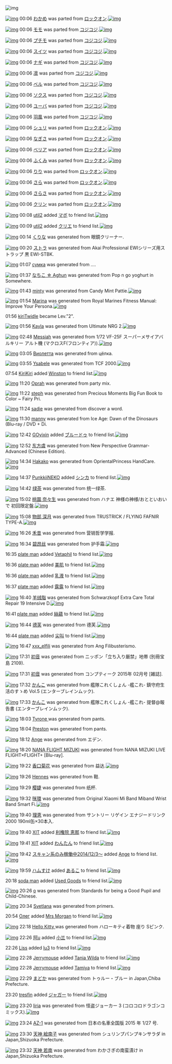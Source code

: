 ![img](http://gdrive-cdn.herokuapp.com/537b65a5bc09f0000721dda7/512px-barcode.png)

[![img](http://www.deviantsart.com/27t8h89.png)](http://www.barcodekanojo.com/kanojo/2169733/%E3%82%8F%E3%81%8B%E3%82%81) 00:06 [わかめ](http://www.barcodekanojo.com/kanojo/2169733/%E3%82%8F%E3%81%8B%E3%82%81) was parted from [ロックオン](http://www.barcodekanojo.com/kanojo/2169733/%E3%82%8F%E3%81%8B%E3%82%81).[![img](http://www.deviantsart.com/2musf1g.jpeg)](http://www.barcodekanojo.com/user/241643/%E3%83%AD%E3%83%83%E3%82%AF%E3%82%AA%E3%83%B3)

[![img](http://www.deviantsart.com/2l5d2e3.png)](http://www.barcodekanojo.com/kanojo/3049884/%E3%83%A2%E3%83%A2) 00:06 [モモ](http://www.barcodekanojo.com/kanojo/3049884/%E3%83%A2%E3%83%A2) was parted from [コジコジ](http://www.barcodekanojo.com/kanojo/3049884/%E3%83%A2%E3%83%A2).[![img](http://www.deviantsart.com/2dkh5sf.jpeg)](http://www.barcodekanojo.com/user/201286/%E3%82%B3%E3%82%B8%E3%82%B3%E3%82%B8)

[![img](http://www.deviantsart.com/38o6ta0.png)](http://www.barcodekanojo.com/kanojo/2497968/%E3%83%97%E3%83%81%E3%83%A2) 00:06 [プチモ](http://www.barcodekanojo.com/kanojo/2497968/%E3%83%97%E3%83%81%E3%83%A2) was parted from [コジコジ](http://www.barcodekanojo.com/kanojo/2497968/%E3%83%97%E3%83%81%E3%83%A2).[![img](http://www.deviantsart.com/2dkh5sf.jpeg)](http://www.barcodekanojo.com/user/201286/%E3%82%B3%E3%82%B8%E3%82%B3%E3%82%B8)

[![img](http://www.deviantsart.com/370q65g.png)](http://www.barcodekanojo.com/kanojo/2516929/%E3%82%B9%E3%82%A4%E3%83%84) 00:06 [スイツ](http://www.barcodekanojo.com/kanojo/2516929/%E3%82%B9%E3%82%A4%E3%83%84) was parted from [コジコジ](http://www.barcodekanojo.com/kanojo/2516929/%E3%82%B9%E3%82%A4%E3%83%84).[![img](http://www.deviantsart.com/2dkh5sf.jpeg)](http://www.barcodekanojo.com/user/201286/%E3%82%B3%E3%82%B8%E3%82%B3%E3%82%B8)

[![img](http://www.deviantsart.com/3dlquo6.png)](http://www.barcodekanojo.com/kanojo/2513270/%E3%83%8A%E3%82%AE) 00:06 [ナギ](http://www.barcodekanojo.com/kanojo/2513270/%E3%83%8A%E3%82%AE) was parted from [コジコジ](http://www.barcodekanojo.com/kanojo/2513270/%E3%83%8A%E3%82%AE).[![img](http://www.deviantsart.com/2dkh5sf.jpeg)](http://www.barcodekanojo.com/user/201286/%E3%82%B3%E3%82%B8%E3%82%B3%E3%82%B8)

[![img](http://www.deviantsart.com/o3i8f6.png)](http://www.barcodekanojo.com/kanojo/2520959/%E5%87%9B) 00:06 [凛](http://www.barcodekanojo.com/kanojo/2520959/%E5%87%9B) was parted from [コジコジ](http://www.barcodekanojo.com/kanojo/2520959/%E5%87%9B).[![img](http://www.deviantsart.com/2dkh5sf.jpeg)](http://www.barcodekanojo.com/user/201286/%E3%82%B3%E3%82%B8%E3%82%B3%E3%82%B8)

[![img](http://www.deviantsart.com/19pcqa5.png)](http://www.barcodekanojo.com/kanojo/2546104/%E3%83%99%E3%83%AB) 00:06 [ベル](http://www.barcodekanojo.com/kanojo/2546104/%E3%83%99%E3%83%AB) was parted from [コジコジ](http://www.barcodekanojo.com/kanojo/2546104/%E3%83%99%E3%83%AB).[![img](http://www.deviantsart.com/2dkh5sf.jpeg)](http://www.barcodekanojo.com/user/201286/%E3%82%B3%E3%82%B8%E3%82%B3%E3%82%B8)

[![img](http://www.deviantsart.com/3bh1sbr.png)](http://www.barcodekanojo.com/kanojo/2560045/%E3%82%BD%E3%82%AF%E3%82%B9) 00:06 [ソクス](http://www.barcodekanojo.com/kanojo/2560045/%E3%82%BD%E3%82%AF%E3%82%B9) was parted from [コジコジ](http://www.barcodekanojo.com/kanojo/2560045/%E3%82%BD%E3%82%AF%E3%82%B9).[![img](http://www.deviantsart.com/2dkh5sf.jpeg)](http://www.barcodekanojo.com/user/201286/%E3%82%B3%E3%82%B8%E3%82%B3%E3%82%B8)

[![img](http://www.deviantsart.com/3den72b.png)](http://www.barcodekanojo.com/kanojo/2562081/%E3%83%A6%E3%83%BC%E3%83%90) 00:06 [ユーバ](http://www.barcodekanojo.com/kanojo/2562081/%E3%83%A6%E3%83%BC%E3%83%90) was parted from [コジコジ](http://www.barcodekanojo.com/kanojo/2562081/%E3%83%A6%E3%83%BC%E3%83%90).[![img](http://www.deviantsart.com/2dkh5sf.jpeg)](http://www.barcodekanojo.com/user/201286/%E3%82%B3%E3%82%B8%E3%82%B3%E3%82%B8)

[![img](http://www.deviantsart.com/2k4996c.png)](http://www.barcodekanojo.com/kanojo/2567230/%E7%BE%BD%E9%A2%A8) 00:06 [羽風](http://www.barcodekanojo.com/kanojo/2567230/%E7%BE%BD%E9%A2%A8) was parted from [コジコジ](http://www.barcodekanojo.com/kanojo/2567230/%E7%BE%BD%E9%A2%A8).[![img](http://www.deviantsart.com/2dkh5sf.jpeg)](http://www.barcodekanojo.com/user/201286/%E3%82%B3%E3%82%B8%E3%82%B3%E3%82%B8)

[![img](http://www.deviantsart.com/1pomgdr.png)](http://www.barcodekanojo.com/kanojo/2220047/%E3%82%B7%E3%83%A5%E3%83%AA) 00:06 [シュリ](http://www.barcodekanojo.com/kanojo/2220047/%E3%82%B7%E3%83%A5%E3%83%AA) was parted from [ロックオン](http://www.barcodekanojo.com/kanojo/2220047/%E3%82%B7%E3%83%A5%E3%83%AA).[![img](http://www.deviantsart.com/2musf1g.jpeg)](http://www.barcodekanojo.com/user/241643/%E3%83%AD%E3%83%83%E3%82%AF%E3%82%AA%E3%83%B3)

[![img](http://www.deviantsart.com/1718t5j.png)](http://www.barcodekanojo.com/kanojo/451520/%E3%81%AA%E3%81%8E%E3%81%95) 00:06 [なぎさ](http://www.barcodekanojo.com/kanojo/451520/%E3%81%AA%E3%81%8E%E3%81%95) was parted from [ロックオン](http://www.barcodekanojo.com/kanojo/451520/%E3%81%AA%E3%81%8E%E3%81%95).[![img](http://www.deviantsart.com/2musf1g.jpeg)](http://www.barcodekanojo.com/user/241643/%E3%83%AD%E3%83%83%E3%82%AF%E3%82%AA%E3%83%B3)

[![img](http://www.deviantsart.com/2h28fj6.png)](http://www.barcodekanojo.com/kanojo/2727073/%E3%81%B9%E3%83%AA%E3%82%A2) 00:06 [べリア](http://www.barcodekanojo.com/kanojo/2727073/%E3%81%B9%E3%83%AA%E3%82%A2) was parted from [ロックオン](http://www.barcodekanojo.com/kanojo/2727073/%E3%81%B9%E3%83%AA%E3%82%A2).[![img](http://www.deviantsart.com/2musf1g.jpeg)](http://www.barcodekanojo.com/user/241643/%E3%83%AD%E3%83%83%E3%82%AF%E3%82%AA%E3%83%B3)

[![img](http://www.deviantsart.com/23mno2m.png)](http://www.barcodekanojo.com/kanojo/2612739/%E3%81%B5%E3%81%8F%E3%81%BF) 00:06 [ふくみ](http://www.barcodekanojo.com/kanojo/2612739/%E3%81%B5%E3%81%8F%E3%81%BF) was parted from [ロックオン](http://www.barcodekanojo.com/kanojo/2612739/%E3%81%B5%E3%81%8F%E3%81%BF).[![img](http://www.deviantsart.com/2musf1g.jpeg)](http://www.barcodekanojo.com/user/241643/%E3%83%AD%E3%83%83%E3%82%AF%E3%82%AA%E3%83%B3)

[![img](http://www.deviantsart.com/252ihv7.png)](http://www.barcodekanojo.com/kanojo/2868072/%E3%82%8A%E3%82%8A) 00:06 [りり](http://www.barcodekanojo.com/kanojo/2868072/%E3%82%8A%E3%82%8A) was parted from [ロックオン](http://www.barcodekanojo.com/kanojo/2868072/%E3%82%8A%E3%82%8A).[![img](http://www.deviantsart.com/2musf1g.jpeg)](http://www.barcodekanojo.com/user/241643/%E3%83%AD%E3%83%83%E3%82%AF%E3%82%AA%E3%83%B3)

[![img](http://www.deviantsart.com/2uparof.png)](http://www.barcodekanojo.com/kanojo/2665656/%E3%81%95%E3%82%89) 00:06 [さら](http://www.barcodekanojo.com/kanojo/2665656/%E3%81%95%E3%82%89) was parted from [ロックオン](http://www.barcodekanojo.com/kanojo/2665656/%E3%81%95%E3%82%89).[![img](http://www.deviantsart.com/2musf1g.jpeg)](http://www.barcodekanojo.com/user/241643/%E3%83%AD%E3%83%83%E3%82%AF%E3%82%AA%E3%83%B3)

[![img](http://www.deviantsart.com/3gr17uu.png)](http://www.barcodekanojo.com/kanojo/2823681/%E3%81%95%E3%82%89%E3%81%95) 00:06 [さらさ](http://www.barcodekanojo.com/kanojo/2823681/%E3%81%95%E3%82%89%E3%81%95) was parted from [ロックオン](http://www.barcodekanojo.com/kanojo/2823681/%E3%81%95%E3%82%89%E3%81%95).[![img](http://www.deviantsart.com/2musf1g.jpeg)](http://www.barcodekanojo.com/user/241643/%E3%83%AD%E3%83%83%E3%82%AF%E3%82%AA%E3%83%B3)

[![img](http://www.deviantsart.com/3qvg525.png)](http://www.barcodekanojo.com/kanojo/2535237/%E3%82%AF%E3%83%AA%E3%83%B3) 00:06 [クリン](http://www.barcodekanojo.com/kanojo/2535237/%E3%82%AF%E3%83%AA%E3%83%B3) was parted from [ロックオン](http://www.barcodekanojo.com/kanojo/2535237/%E3%82%AF%E3%83%AA%E3%83%B3).[![img](http://www.deviantsart.com/2musf1g.jpeg)](http://www.barcodekanojo.com/user/241643/%E3%83%AD%E3%83%83%E3%82%AF%E3%82%AA%E3%83%B3)

[![img](http://www.deviantsart.com/68q9v1.jpeg)](http://www.barcodekanojo.com/user/210977/util2) 00:08 [util2](http://www.barcodekanojo.com/user/210977/util2) added [マボ](http://www.barcodekanojo.com/kanojo/636906/%E3%83%9E%E3%83%9C) to friend list.[![img](http://www.deviantsart.com/1aaqbbg.png)](http://www.barcodekanojo.com/kanojo/636906/%E3%83%9E%E3%83%9C)

[![img](http://www.deviantsart.com/68q9v1.jpeg)](http://www.barcodekanojo.com/user/210977/util2) 00:09 [util2](http://www.barcodekanojo.com/user/210977/util2) added [クリエ](http://www.barcodekanojo.com/kanojo/331203/%E3%82%AF%E3%83%AA%E3%82%A8) to friend list.[![img](http://www.deviantsart.com/1lfii4v.png)](http://www.barcodekanojo.com/kanojo/331203/%E3%82%AF%E3%83%AA%E3%82%A8)

[![img](http://www.deviantsart.com/3caphlc.png)](http://www.barcodekanojo.com/kanojo/3191611/%E3%81%8F%E3%82%8A%E3%81%AA) 00:14 [くりな](http://www.barcodekanojo.com/kanojo/3191611/%E3%81%8F%E3%82%8A%E3%81%AA) was generated from 眼鏡クリーナー.

[![img](http://www.deviantsart.com/4e71os.png)](http://www.barcodekanojo.com/kanojo/3191612/%E3%82%B9%E3%83%88%E3%83%A9) 00:20 [ストラ](http://www.barcodekanojo.com/kanojo/3191612/%E3%82%B9%E3%83%88%E3%83%A9) was generated from Akai Professional EWIシリーズ用ストラップ 黒 EWI-STBK.

[![img](http://www.deviantsart.com/2v8lcvi.png)](http://www.barcodekanojo.com/kanojo/3191613/%D1%81%D1%83%D0%BC%D0%BA%D0%B0) 01:07 [сумка](http://www.barcodekanojo.com/kanojo/3191613/%D1%81%D1%83%D0%BC%D0%BA%D0%B0) was generated from ....

[![img](http://www.deviantsart.com/2lf36k.png)](http://www.barcodekanojo.com/kanojo/3191614/%E3%81%AA%E3%81%A1%E3%81%93%20%E2%98%86%20Aghun) 01:37 [なちこ ☆ Aghun](http://www.barcodekanojo.com/kanojo/3191614/%E3%81%AA%E3%81%A1%E3%81%93%20%E2%98%86%20Aghun) was generated from Pop n go yoghurt  in Somewhere.

[![img](http://www.deviantsart.com/19gq1ci.png)](http://www.barcodekanojo.com/kanojo/3191615/minty) 01:43 [minty](http://www.barcodekanojo.com/kanojo/3191615/minty) was generated from Candy Mint Pattie.[![img](http://www.deviantsart.com/1m1khu6.jpeg)](http://www.barcodekanojo.com/product_images/barcode/6016118/1421080943/Candy%20Mint%20Pattie.jpg)

[![img](http://www.deviantsart.com/3201fsv.png)](http://www.barcodekanojo.com/kanojo/3191616/Marina) 01:54 [Marina](http://www.barcodekanojo.com/kanojo/3191616/Marina) was generated from Royal Marines Fitness Manual: Improve Your Persona.[![img](http://www.deviantsart.com/km2lod.jpeg)](http://www.barcodekanojo.com/product_images/barcode/6016119/1421081628/50x50xRoyal,P20Marines,P20Fitness,P20Manual,P3A,P20Improve,P20Your,P20Persona.jpg,qw=88,ah=88.pagespeed.ic.BYukri5VB3.jpg)

01:56 [kiriTwidle](http://www.barcodekanojo.com/user/487669/kiriTwidle) became Lev."2".

[![img](http://www.deviantsart.com/3jocjmp.png)](http://www.barcodekanojo.com/kanojo/3191617/Kayla) 01:56 [Kayla](http://www.barcodekanojo.com/kanojo/3191617/Kayla) was generated from Ultimate NRG 2.[![img](http://www.deviantsart.com/12hov56.jpeg)](http://www.barcodekanojo.com/product_images/barcode/6016120/1421081738/Ultimate%20NRG%202.jpg)

[![img](http://www.deviantsart.com/3m8m5u4.png)](http://www.barcodekanojo.com/kanojo/3191618/Messiah) 02:48 [Messiah](http://www.barcodekanojo.com/kanojo/3191618/Messiah) was generated from 1/72 VF-25F スーパーメサイアバルキリー アルト機 (マクロスF(フロンティア)).[![img](http://www.deviantsart.com/3kt17e3.jpeg)](http://www.barcodekanojo.com/product_images/barcode/6016121/1421084825/1%2F72%20VF-25F%20%E3%82%B9%E3%83%BC%E3%83%91%E3%83%BC%E3%83%A1%E3%82%B5%E3%82%A4%E3%82%A2%E3%83%90%E3%83%AB%E3%82%AD%E3%83%AA%E3%83%BC%20%E3%82%A2%E3%83%AB%E3%83%88%E6%A9%9F%20%28%E3%83%9E%E3%82%AF%E3%83%AD%E3%82%B9F%28%E3%83%95%E3%83%AD%E3%83%B3%E3%83%86%E3%82%A3%E3%82%A2%29%29.jpg)

[![img](http://www.deviantsart.com/1qq1pqc.png)](http://www.barcodekanojo.com/kanojo/3191619/%D0%92%D0%B8%D0%BE%D0%BB%D0%B5%D1%82%D1%82%D0%B0) 03:05 [Виолетта](http://www.barcodekanojo.com/kanojo/3191619/%D0%92%D0%B8%D0%BE%D0%BB%D0%B5%D1%82%D1%82%D0%B0) was generated from цёлка.

[![img](http://www.deviantsart.com/1frk5s.png)](http://www.barcodekanojo.com/kanojo/3191620/Ysabele) 03:55 [Ysabele](http://www.barcodekanojo.com/kanojo/3191620/Ysabele) was generated from TCF 2000.[![img](http://www.deviantsart.com/3934li3.jpeg)](http://www.barcodekanojo.com/product_images/barcode/6016123/1421088903/50x50xTCF,P202000.jpg,qw=88,ah=88.pagespeed.ic.yVSFaVjLG1.jpg)

07:54 [KiriKiri](http://www.barcodekanojo.com/user/499670/KiriKiri) added [Winston](http://www.barcodekanojo.com/kanojo/304925/Winston) to friend list.[![img](http://www.deviantsart.com/1fjo7ss.png)](http://www.barcodekanojo.com/kanojo/304925/Winston)

[![img](http://www.deviantsart.com/idq1hr.png)](http://www.barcodekanojo.com/kanojo/3191621/Oprah) 11:20 [Oprah](http://www.barcodekanojo.com/kanojo/3191621/Oprah) was generated from party mix.

[![img](http://www.deviantsart.com/3j78j5h.png)](http://www.barcodekanojo.com/kanojo/3191622/steph) 11:22 [steph](http://www.barcodekanojo.com/kanojo/3191622/steph) was generated from Precious Moments Big Fun Book to Color ~ Fairy Pri.

[![img](http://www.deviantsart.com/1eou9lh.png)](http://www.barcodekanojo.com/kanojo/3191623/sadie) 11:24 [sadie](http://www.barcodekanojo.com/kanojo/3191623/sadie) was generated from discover a word.

[![img](http://www.deviantsart.com/2hmj4e8.png)](http://www.barcodekanojo.com/kanojo/3191624/manny) 11:30 [manny](http://www.barcodekanojo.com/kanojo/3191624/manny) was generated from Ice Age: Dawn of the Dinosaurs (Blu-ray / DVD + Di.

[![img](http://www.deviantsart.com/a6jp5j.jpeg)](http://www.barcodekanojo.com/user/499671/GOyixin) 12:42 [GOyixin](http://www.barcodekanojo.com/user/499671/GOyixin) added [ブルードゥ](http://www.barcodekanojo.com/kanojo/2571834/%E3%83%96%E3%83%AB%E3%83%BC%E3%83%89%E3%82%A5) to friend list.[![img](http://www.deviantsart.com/lvvjtp.png)](http://www.barcodekanojo.com/kanojo/2571834/%E3%83%96%E3%83%AB%E3%83%BC%E3%83%89%E3%82%A5)

[![img](http://www.deviantsart.com/2atfuil.png)](http://www.barcodekanojo.com/kanojo/3191625/%E4%B8%9C%E6%96%B9%E8%99%9E) 12:52 [东方虞](http://www.barcodekanojo.com/kanojo/3191625/%E4%B8%9C%E6%96%B9%E8%99%9E) was generated from New Perspective Grammar-Advanced (Chinese Edition).

[![img](http://www.deviantsart.com/1nvcivl.png)](http://www.barcodekanojo.com/kanojo/3191626/Hakako) 14:34 [Hakako](http://www.barcodekanojo.com/kanojo/3191626/Hakako) was generated from OprientalPrincess HandCare.[![img](http://www.deviantsart.com/1ehqehr.jpeg)](http://www.barcodekanojo.com/product_images/barcode/6016130/1421127219/OprientalPrincess%20HandCare.jpg)

[![img](http://www.deviantsart.com/1if09bp.jpeg)](http://www.barcodekanojo.com/user/327747/PunkkiiNEKO) 14:37 [PunkkiiNEKO](http://www.barcodekanojo.com/user/327747/PunkkiiNEKO) added [シンカ](http://www.barcodekanojo.com/kanojo/51043/%E3%82%B7%E3%83%B3%E3%82%AB) to friend list.[![img](http://www.deviantsart.com/3c57048.png)](http://www.barcodekanojo.com/kanojo/51043/%E3%82%B7%E3%83%B3%E3%82%AB)

[![img](http://www.deviantsart.com/17ak3ks.png)](http://www.barcodekanojo.com/kanojo/3191627/%E7%BB%BF%E8%8C%B6) 14:42 [绿茶](http://www.barcodekanojo.com/kanojo/3191627/%E7%BB%BF%E8%8C%B6) was generated from 统一绿茶.

[![img](http://www.deviantsart.com/3hnbnag.png)](http://www.barcodekanojo.com/kanojo/3191628/%E6%A1%83%E5%9C%92%20%E5%A5%88%E3%80%85%E7%94%9F) 15:02 [桃園 奈々生](http://www.barcodekanojo.com/kanojo/3191628/%E6%A1%83%E5%9C%92%20%E5%A5%88%E3%80%85%E7%94%9F) was generated from ハナエ 神様の神様/おとといおいで 初回限定盤.[![img](http://www.deviantsart.com/2q7frrc.jpeg)](http://www.barcodekanojo.com/product_images/barcode/6016133/1421128901/%E3%83%8F%E3%83%8A%E3%82%A8%20%E7%A5%9E%E6%A7%98%E3%81%AE%E7%A5%9E%E6%A7%98%2F%E3%81%8A%E3%81%A8%E3%81%A8%E3%81%84%E3%81%8A%E3%81%84%E3%81%A7%20%E5%88%9D%E5%9B%9E%E9%99%90%E5%AE%9A%E7%9B%A4.jpg)

[![img](http://www.deviantsart.com/2hi3nkl.png)](http://www.barcodekanojo.com/kanojo/3191629/%E7%89%A9%E9%83%A8%20%E6%B7%B1%E6%9C%88) 15:08 [物部 深月](http://www.barcodekanojo.com/kanojo/3191629/%E7%89%A9%E9%83%A8%20%E6%B7%B1%E6%9C%88) was generated from TRUSTRICK / FLYING FAFNIR TYPE-A.[![img](http://www.deviantsart.com/3u1gdt9.jpeg)](http://www.barcodekanojo.com/product_images/barcode/6016134/1421129260/TRUSTRICK%20%2F%20FLYING%20FAFNIR%20TYPE-A.jpg)

[![img](http://www.deviantsart.com/2r6fspg.png)](http://www.barcodekanojo.com/kanojo/3191630/%E7%A6%BE%E6%98%94) 16:26 [禾昔](http://www.barcodekanojo.com/kanojo/3191630/%E7%A6%BE%E6%98%94) was generated from 营销哲学学报.

[![img](http://www.deviantsart.com/11qs9j9.png)](http://www.barcodekanojo.com/kanojo/3191631/%E7%A2%A7%E6%98%82%E4%B8%9D) 16:34 [碧昂丝](http://www.barcodekanojo.com/kanojo/3191631/%E7%A2%A7%E6%98%82%E4%B8%9D) was generated from 护手霜.[![img](http://www.deviantsart.com/2m4nvb6.jpeg)](http://www.barcodekanojo.com/product_images/barcode/6016136/1421134409/%E6%8A%A4%E6%89%8B%E9%9C%9C.jpg)

16:35 [plate man](http://www.barcodekanojo.com/user/499679/plate%20man) added [Vetaphil](http://www.barcodekanojo.com/kanojo/2628481/Vetaphil) to friend list.[![img](http://www.deviantsart.com/1sitq0q.png)](http://www.barcodekanojo.com/kanojo/2628481/Vetaphil)

16:36 [plate man](http://www.barcodekanojo.com/user/499679/plate%20man) added [美肌](http://www.barcodekanojo.com/kanojo/2727289/%E7%BE%8E%E8%82%8C) to friend list.[![img](http://www.deviantsart.com/2976si3.png)](http://www.barcodekanojo.com/kanojo/2727289/%E7%BE%8E%E8%82%8C)

16:36 [plate man](http://www.barcodekanojo.com/user/499679/plate%20man) added [乳液](http://www.barcodekanojo.com/kanojo/2718349/%E4%B9%B3%E6%B6%B2) to friend list.[![img](http://www.deviantsart.com/358di3d.png)](http://www.barcodekanojo.com/kanojo/2718349/%E4%B9%B3%E6%B6%B2)

16:37 [plate man](http://www.barcodekanojo.com/user/499679/plate%20man) added [露露](http://www.barcodekanojo.com/kanojo/2417555/%E9%9C%B2%E9%9C%B2) to friend list.[![img](http://www.deviantsart.com/2k5itvo.png)](http://www.barcodekanojo.com/kanojo/2417555/%E9%9C%B2%E9%9C%B2)

[![img](http://www.deviantsart.com/3fdabgh.png)](http://www.barcodekanojo.com/kanojo/3191632/%E7%BE%8A%E7%BB%92%E8%84%82) 16:40 [羊绒脂](http://www.barcodekanojo.com/kanojo/3191632/%E7%BE%8A%E7%BB%92%E8%84%82) was generated from Schwarzkopf Extra Care Total Repair 19 Intensive D.[![img](http://www.deviantsart.com/f6okik.jpeg)](http://www.barcodekanojo.com/product_images/barcode/6016141/1421134769/Schwarzkopf%20Extra%20Care%20Total%20Repair%2019%20Intensive%20D.jpg)

16:41 [plate man](http://www.barcodekanojo.com/user/499679/plate%20man) added [絲蘊](http://www.barcodekanojo.com/kanojo/1405663/%E7%B5%B2%E8%98%8A) to friend list.[![img](http://www.deviantsart.com/3bk9nku.png)](http://www.barcodekanojo.com/kanojo/1405663/%E7%B5%B2%E8%98%8A)

[![img](http://www.deviantsart.com/34cij0n.png)](http://www.barcodekanojo.com/kanojo/3191633/%E5%BE%B7%E8%8A%99) 16:44 [德芙](http://www.barcodekanojo.com/kanojo/3191633/%E5%BE%B7%E8%8A%99) was generated from 德芙.[![img](http://www.deviantsart.com/28e7hmf.jpeg)](http://www.barcodekanojo.com/product_images/barcode/6016143/1421135059/%E5%BE%B7%E8%8A%99.jpg)

16:44 [plate man](http://www.barcodekanojo.com/user/499679/plate%20man) added [尖叫](http://www.barcodekanojo.com/kanojo/2529971/%E5%B0%96%E5%8F%AB) to friend list.[![img](http://www.deviantsart.com/20sh2n5.png)](http://www.barcodekanojo.com/kanojo/2529971/%E5%B0%96%E5%8F%AB)

[![img](http://www.deviantsart.com/320gehl.png)](http://www.barcodekanojo.com/kanojo/3191634/xxx_elfili) 16:47 [xxx_elfili](http://www.barcodekanojo.com/kanojo/3191634/xxx_elfili) was generated from Ang Filibusterismo.

[![img](http://www.deviantsart.com/k75qbb.png)](http://www.barcodekanojo.com/kanojo/3191635/%E5%88%9D%E9%9F%B3) 17:31 [初音](http://www.barcodekanojo.com/kanojo/3191635/%E5%88%9D%E9%9F%B3) was generated from ニッポン「立ち入り厳禁」地帯 (別冊宝島 2109).

[![img](http://www.deviantsart.com/kktj59.png)](http://www.barcodekanojo.com/kanojo/3191636/%E5%88%9D%E9%9F%B3) 17:31 [初音](http://www.barcodekanojo.com/kanojo/3191636/%E5%88%9D%E9%9F%B3) was generated from コンプティーク 2015年 02月号 [雑誌].

[![img](http://www.deviantsart.com/3sl5odn.png)](http://www.barcodekanojo.com/kanojo/3191637/%E3%81%8B%E3%82%93%E3%81%93) 17:32 [かんこ](http://www.barcodekanojo.com/kanojo/3191637/%E3%81%8B%E3%82%93%E3%81%93) was generated from 艦隊これくしょん -艦これ- 鎮守府生活のすゝめ Vol.5 (エンターブレインムック).

[![img](http://www.deviantsart.com/2e2dobd.png)](http://www.barcodekanojo.com/kanojo/3191638/%E3%81%8B%E3%82%93%E3%81%93) 17:33 [かんこ](http://www.barcodekanojo.com/kanojo/3191638/%E3%81%8B%E3%82%93%E3%81%93) was generated from 艦隊これくしょん -艦これ- 提督@報告書 (エンターブレインムック).

[![img](http://www.deviantsart.com/v8suhl.png)](http://www.barcodekanojo.com/kanojo/3191639/Tyrone%20) 18:03 [Tyrone ](http://www.barcodekanojo.com/kanojo/3191639/Tyrone%20) was generated from pants.

[![img](http://www.deviantsart.com/3u2gk58.png)](http://www.barcodekanojo.com/kanojo/3191640/Preston) 18:04 [Preston](http://www.barcodekanojo.com/kanojo/3191640/Preston) was generated from pants.

[![img](http://www.deviantsart.com/1r0val1.png)](http://www.barcodekanojo.com/kanojo/3191641/Ange) 18:12 [Ange](http://www.barcodekanojo.com/kanojo/3191641/Ange) was generated from エデン.

[![img](http://www.deviantsart.com/2n1c8ah.png)](http://www.barcodekanojo.com/kanojo/3191642/NANA%20FLIGHT%20MIZUKI) 18:20 [NANA FLIGHT MIZUKI](http://www.barcodekanojo.com/kanojo/3191642/NANA%20FLIGHT%20MIZUKI) was generated from NANA MIZUKI LIVE FLIGHT×FLIGHT+ [Blu-ray].

[![img](http://www.deviantsart.com/iklfd9.png)](http://www.barcodekanojo.com/kanojo/3191643/%E9%A6%99%E5%8F%A3%E8%8F%8A%E8%8A%B1) 19:22 [香口菊花](http://www.barcodekanojo.com/kanojo/3191643/%E9%A6%99%E5%8F%A3%E8%8F%8A%E8%8A%B1) was generated from 益达.[![img](http://www.deviantsart.com/36b3l4s.jpeg)](http://www.barcodekanojo.com/product_images/barcode/6016154/1421144492/%E7%9B%8A%E8%BE%BE.jpg)

[![img](http://www.deviantsart.com/ikef10.png)](http://www.barcodekanojo.com/kanojo/3191644/Hennes) 19:26 [Hennes](http://www.barcodekanojo.com/kanojo/3191644/Hennes) was generated from 鞋.

[![img](http://www.deviantsart.com/fsp5r9.png)](http://www.barcodekanojo.com/kanojo/3191645/%E6%A8%B1%E5%A9%95) 19:29 [樱婕](http://www.barcodekanojo.com/kanojo/3191645/%E6%A8%B1%E5%A9%95) was generated from 纸杯.

[![img](http://www.deviantsart.com/3fff1fc.png)](http://www.barcodekanojo.com/kanojo/3191646/%E5%92%AA%E7%92%B0) 19:32 [咪環](http://www.barcodekanojo.com/kanojo/3191646/%E5%92%AA%E7%92%B0) was generated from Original Xiaomi Mi Band Miband Wrist Band Smart Fi.[![img](http://www.deviantsart.com/1afqj4s.jpeg)](http://www.barcodekanojo.com/product_images/barcode/6016157/1421145076/Original%20Xiaomi%20Mi%20Band%20Miband%20Wrist%20Band%20Smart%20Fi.jpg)

[![img](http://www.deviantsart.com/1kssfsp.png)](http://www.barcodekanojo.com/kanojo/3191647/%E7%90%86%E6%81%B5) 19:40 [理恵](http://www.barcodekanojo.com/kanojo/3191647/%E7%90%86%E6%81%B5) was generated from サントリー リゲイン エナジードリンク 2000 190ml缶×30本入.

[![img](http://www.deviantsart.com/815jg6.jpeg)](http://www.barcodekanojo.com/user/209348/XIT) 19:40 [XIT](http://www.barcodekanojo.com/user/209348/XIT) added [利権院 恵那](http://www.barcodekanojo.com/kanojo/3033415/%E5%88%A9%E6%A8%A9%E9%99%A2%20%E6%81%B5%E9%82%A3) to friend list.[![img](http://www.deviantsart.com/3l8emjo.png)](http://www.barcodekanojo.com/kanojo/3033415/%E5%88%A9%E6%A8%A9%E9%99%A2%20%E6%81%B5%E9%82%A3)

[![img](http://www.deviantsart.com/815jg6.jpeg)](http://www.barcodekanojo.com/user/209348/XIT) 19:41 [XIT](http://www.barcodekanojo.com/user/209348/XIT) added [わんたん](http://www.barcodekanojo.com/kanojo/830048/%E3%82%8F%E3%82%93%E3%81%9F%E3%82%93) to friend list.[![img](http://www.deviantsart.com/3ek2ehs.png)](http://www.barcodekanojo.com/kanojo/830048/%E3%82%8F%E3%82%93%E3%81%9F%E3%82%93)

[![img](http://www.deviantsart.com/99ugn1.jpeg)](http://www.barcodekanojo.com/user/6029/%E3%82%B9%E3%82%AD%E3%83%A3%E3%83%B3%E7%B3%BB%E3%81%AE%E3%81%BF%E7%A8%BC%E5%83%8D%E4%B8%AD2014%2F12%2F3%EF%BD%9E) 19:42 [スキャン系のみ稼働中2014/12/3～](http://www.barcodekanojo.com/user/6029/%E3%82%B9%E3%82%AD%E3%83%A3%E3%83%B3%E7%B3%BB%E3%81%AE%E3%81%BF%E7%A8%BC%E5%83%8D%E4%B8%AD2014%2F12%2F3%EF%BD%9E) added [Ange](http://www.barcodekanojo.com/kanojo/3191641/Ange) to friend list.[![img](http://www.deviantsart.com/1r0val1.png)](http://www.barcodekanojo.com/kanojo/3191641/Ange)

[![img](http://www.deviantsart.com/3ueb4vl.jpeg)](http://www.barcodekanojo.com/user/31615/%E3%83%8F%E3%83%A0%E3%81%99%E3%81%91) 19:59 [ハムすけ](http://www.barcodekanojo.com/user/31615/%E3%83%8F%E3%83%A0%E3%81%99%E3%81%91) added [あるこ](http://www.barcodekanojo.com/kanojo/1576980/%E3%81%82%E3%82%8B%E3%81%93) to friend list.[![img](http://www.deviantsart.com/2g41l4e.png)](http://www.barcodekanojo.com/kanojo/1576980/%E3%81%82%E3%82%8B%E3%81%93)

20:18 [soda man](http://www.barcodekanojo.com/user/499680/soda%20man) added [Used Goods](http://www.barcodekanojo.com/kanojo/2624795/Used%20Goods) to friend list.[![img](http://www.deviantsart.com/21ngu51.png)](http://www.barcodekanojo.com/kanojo/2624795/Used%20Goods)

[![img](http://www.deviantsart.com/gefo07.png)](http://www.barcodekanojo.com/kanojo/3191648/o) 20:26 [o](http://www.barcodekanojo.com/kanojo/3191648/o) was generated from Standards for being a Good Pupil and Child-Chinese.

[![img](http://www.deviantsart.com/2rri3ir.png)](http://www.barcodekanojo.com/kanojo/3191649/Svetlana) 20:34 [Svetlana](http://www.barcodekanojo.com/kanojo/3191649/Svetlana) was generated from primers.

20:54 [Олег](http://www.barcodekanojo.com/user/499682/%D0%9E%D0%BB%D0%B5%D0%B3) added [Mrs Morgan](http://www.barcodekanojo.com/kanojo/2795706/Mrs%20Morgan) to friend list.[![img](http://www.deviantsart.com/2qn9c9s.png)](http://www.barcodekanojo.com/kanojo/2795706/Mrs%20Morgan)

[![img](http://www.deviantsart.com/kmp27a.png)](http://www.barcodekanojo.com/kanojo/3191650/Hello%20Kitty%20) 22:18 [Hello Kitty ](http://www.barcodekanojo.com/kanojo/3191650/Hello%20Kitty%20) was generated from ハローキティ着物 座り Sピンク.

[![img](http://www.deviantsart.com/2gmeqb8.jpeg)](http://www.barcodekanojo.com/user/499685/%E9%98%BFu) 22:26 [阿u](http://www.barcodekanojo.com/user/499685/%E9%98%BFu) added [小兰](http://www.barcodekanojo.com/kanojo/2870993/%E5%B0%8F%E5%85%B0) to friend list.[![img](http://www.deviantsart.com/356r8ck.png)](http://www.barcodekanojo.com/kanojo/2870993/%E5%B0%8F%E5%85%B0)

22:26 [Liss](http://www.barcodekanojo.com/user/499684/Liss) added [lu3](http://www.barcodekanojo.com/kanojo/2481127/lu3) to friend list.[![img](http://www.deviantsart.com/2q384ld.png)](http://www.barcodekanojo.com/kanojo/2481127/lu3)

[![img](http://www.deviantsart.com/3v33gp3.jpeg)](http://www.barcodekanojo.com/user/245002/Jerrymouse) 22:28 [Jerrymouse](http://www.barcodekanojo.com/user/245002/Jerrymouse) added [Tania Wilda](http://www.barcodekanojo.com/kanojo/2643773/Tania%20Wilda) to friend list.[![img](http://www.deviantsart.com/2n73a2k.png)](http://www.barcodekanojo.com/kanojo/2643773/Tania%20Wilda)

[![img](http://www.deviantsart.com/3v33gp3.jpeg)](http://www.barcodekanojo.com/user/245002/Jerrymouse) 22:28 [Jerrymouse](http://www.barcodekanojo.com/user/245002/Jerrymouse) added [Tamiya](http://www.barcodekanojo.com/kanojo/2820235/Tamiya) to friend list.[![img](http://www.deviantsart.com/1344s12.png)](http://www.barcodekanojo.com/kanojo/2820235/Tamiya)

[![img](http://www.deviantsart.com/fv2q88.png)](http://www.barcodekanojo.com/kanojo/3191651/%E3%81%BE%E3%81%A9%E3%81%8B) 22:29 [まどか](http://www.barcodekanojo.com/kanojo/3191651/%E3%81%BE%E3%81%A9%E3%81%8B) was generated from トゥルー・ブルー in Japan,Chiba Prefecture.

23:20 [tresfin](http://www.barcodekanojo.com/user/482938/tresfin) added [ジャガー](http://www.barcodekanojo.com/kanojo/2580140/%E3%82%B8%E3%83%A3%E3%82%AC%E3%83%BC) to friend list.[![img](http://www.deviantsart.com/qfagvp.png)](http://www.barcodekanojo.com/kanojo/2580140/%E3%82%B8%E3%83%A3%E3%82%AC%E3%83%BC)

[![img](http://www.deviantsart.com/22br1bp.png)](http://www.barcodekanojo.com/kanojo/3191652/liria) 23:20 [liria](http://www.barcodekanojo.com/kanojo/3191652/liria) was generated from 怪盗ジョーカー 3 (コロコロドラゴンコミックス).[![img](http://www.deviantsart.com/s08lqh.jpeg)](http://www.barcodekanojo.com/product_images/barcode/6016174/1421158837/%E6%80%AA%E7%9B%97%E3%82%B8%E3%83%A7%E3%83%BC%E3%82%AB%E3%83%BC%203%20%28%E3%82%B3%E3%83%AD%E3%82%B3%E3%83%AD%E3%83%89%E3%83%A9%E3%82%B4%E3%83%B3%E3%82%B3%E3%83%9F%E3%83%83%E3%82%AF%E3%82%B9%29.jpg)

[![img](http://www.deviantsart.com/b551bh.png)](http://www.barcodekanojo.com/kanojo/3191653/AZ-1) 23:24 [AZ-1](http://www.barcodekanojo.com/kanojo/3191653/AZ-1) was generated from 日本の名車全国版 2015 年 1/27 号.

[![img](http://www.deviantsart.com/md75vm.png)](http://www.barcodekanojo.com/kanojo/3191654/%E5%A4%A9%E7%A5%9E%20%E7%B5%B5%E5%8D%97%E5%AD%90) 23:30 [天神 絵南子](http://www.barcodekanojo.com/kanojo/3191654/%E5%A4%A9%E7%A5%9E%20%E7%B5%B5%E5%8D%97%E5%AD%90) was generated from シュリンプパンプキンサラダ in Japan,Shizuoka Prefecture.

[![img](http://www.deviantsart.com/3cm7af9.png)](http://www.barcodekanojo.com/kanojo/3191655/%E5%A4%A9%E7%A5%9E%20%E8%8B%A5%E5%8D%97) 23:32 [天神 若南](http://www.barcodekanojo.com/kanojo/3191655/%E5%A4%A9%E7%A5%9E%20%E8%8B%A5%E5%8D%97) was generated from わかさぎの南蛮漬け in Japan,Shizuoka Prefecture.

